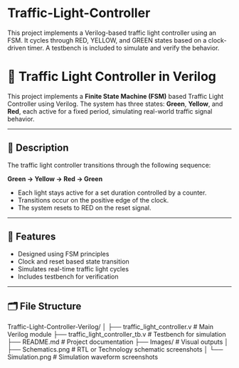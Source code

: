 # Traffic-Light-Controller
This project implements a Verilog-based traffic light controller using an FSM. It cycles through RED, YELLOW, and GREEN states based on a clock-driven timer. A testbench is included to simulate and verify the behavior.

# 🚦 Traffic Light Controller in Verilog

This project implements a **Finite State Machine (FSM)** based Traffic Light Controller using Verilog. The system has three states: **Green**, **Yellow**, and **Red**, each active for a fixed period, simulating real-world traffic signal behavior.

---

## 📌 Description

The traffic light controller transitions through the following sequence:

**Green → Yellow → Red → Green**

- Each light stays active for a set duration controlled by a counter.
- Transitions occur on the positive edge of the clock.
- The system resets to RED on the reset signal.

---

## 🧠 Features

- Designed using FSM principles
- Clock and reset based state transition
- Simulates real-time traffic light cycles
- Includes testbench for verification

---

## 🗂️ File Structure

Traffic-Light-Controller-Verilog/
│
├── traffic_light_controller.v         # Main Verilog module
├── traffic_light_controller_tb.v      # Testbench for simulation
├── README.md                          # Project documentation
├── Images/                            # Visual outputs
│   ├── Schematics.png                   # RTL or Technology schematic screenshots
│   └── Simulation.png                    # Simulation waveform screenshots


